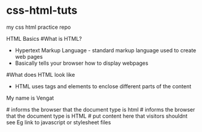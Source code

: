 # css-html-tuts
my css html practice repo

HTML Basics
#What is HTML?
- Hypertext Markup Language - standard markup language used to create web pages
- Basically tells your browser how to display webpages

#What does HTML look like
- HTML uses tags and elements to enclose different parts of the content
<p>My name is Vengat</p>
<!DOCTYPE html>   # informs the browser that the document type is html
<html>  # informs the browser that the document type is HTML
<head>  # put content here that visitors shouldnt see Eg link to javascript or stylesheet files
    <meta charset="utf-8">
    <title>Title</title>
</head>
<body>
</body>
</html>


